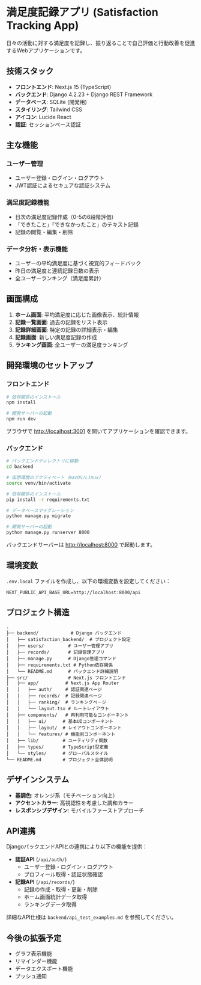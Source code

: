 # 満足度記録アプリ (Satisfaction Tracking App)

日々の活動に対する満足度を記録し、振り返ることで自己評価と行動改善を促進するWebアプリケーションです。

## 技術スタック

- **フロントエンド**: Next.js 15 (TypeScript)
- **バックエンド**: Django 4.2.23 + Django REST Framework
- **データベース**: SQLite (開発用)
- **スタイリング**: Tailwind CSS
- **アイコン**: Lucide React
- **認証**: セッションベース認証

## 主な機能

### ユーザー管理
- ユーザー登録・ログイン・ログアウト
- JWT認証によるセキュアな認証システム

### 満足度記録機能
- 日次の満足度記録作成（0-5の6段階評価）
- 「できたこと」「できなかったこと」のテキスト記録
- 記録の閲覧・編集・削除

### データ分析・表示機能
- ユーザーの平均満足度に基づく視覚的フィードバック
- 昨日の満足度と連続記録日数の表示
- 全ユーザーランキング（満足度累計）

## 画面構成

1. **ホーム画面**: 平均満足度に応じた画像表示、統計情報
2. **記録一覧画面**: 過去の記録をリスト表示
3. **記録詳細画面**: 特定の記録の詳細表示・編集
4. **記録画面**: 新しい満足度記録の作成
5. **ランキング画面**: 全ユーザーの満足度ランキング

## 開発環境のセットアップ

### フロントエンド

```bash
# 依存関係のインストール
npm install

# 開発サーバーの起動
npm run dev
```

ブラウザで [http://localhost:3001](http://localhost:3001) を開いてアプリケーションを確認できます。

### バックエンド

```bash
# バックエンドディレクトリに移動
cd backend

# 仮想環境のアクティベート（macOS/Linux）
source venv/bin/activate

# 依存関係のインストール
pip install -r requirements.txt

# データベースマイグレーション
python manage.py migrate

# 開発サーバーの起動
python manage.py runserver 8000
```

バックエンドサーバーは [http://localhost:8000](http://localhost:8000) で起動します。

## 環境変数

`.env.local` ファイルを作成し、以下の環境変数を設定してください：

```
NEXT_PUBLIC_API_BASE_URL=http://localhost:8000/api
```

## プロジェクト構造

```
.
├── backend/            # Django バックエンド
│   ├── satisfaction_backend/  # プロジェクト設定
│   ├── users/         # ユーザー管理アプリ
│   ├── records/       # 記録管理アプリ
│   ├── manage.py      # Django管理コマンド
│   ├── requirements.txt # Python依存関係
│   └── README.md      # バックエンド詳細説明
├── src/               # Next.js フロントエンド
│   ├── app/          # Next.js App Router
│   │   ├── auth/     # 認証関連ページ
│   │   ├── records/  # 記録関連ページ
│   │   ├── ranking/  # ランキングページ
│   │   └── layout.tsx # ルートレイアウト
│   ├── components/   # 再利用可能なコンポーネント
│   │   ├── ui/      # 基本UIコンポーネント
│   │   ├── layout/  # レイアウトコンポーネント
│   │   └── features/ # 機能別コンポーネント
│   ├── lib/         # ユーティリティ関数
│   ├── types/       # TypeScript型定義
│   └── styles/      # グローバルスタイル
└── README.md        # プロジェクト全体説明
```

## デザインシステム

- **基調色**: オレンジ系（モチベーション向上）
- **アクセントカラー**: 高視認性を考慮した調和カラー
- **レスポンシブデザイン**: モバイルファーストアプローチ

## API連携

DjangoバックエンドAPIとの連携により以下の機能を提供：

- **認証API** (`/api/auth/`)
  - ユーザー登録・ログイン・ログアウト
  - プロフィール取得・認証状態確認
- **記録API** (`/api/records/`)
  - 記録の作成・取得・更新・削除
  - ホーム画面統計データ取得
  - ランキングデータ取得

詳細なAPI仕様は `backend/api_test_examples.md` を参照してください。

## 今後の拡張予定

- グラフ表示機能
- リマインダー機能
- データエクスポート機能
- プッシュ通知
